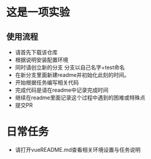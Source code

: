 # 这是一项实验

## 使用流程
- 请首先下载该仓库
- 根据说明安装配置环境
- 同时请创立新的分支 分支以自己名字+test命名
- 在新分支里面新建readme并初始化此刻的时间。
- 开始根据任务编写相关代码
- 完成代码是请在readme中记录完成时间
- 继续在readme里面记录这个过程中遇到的困难或特殊点
- 提交PR

# 日常任务
- 请打开vueREADME.md查看相关环境设置与任务说明






